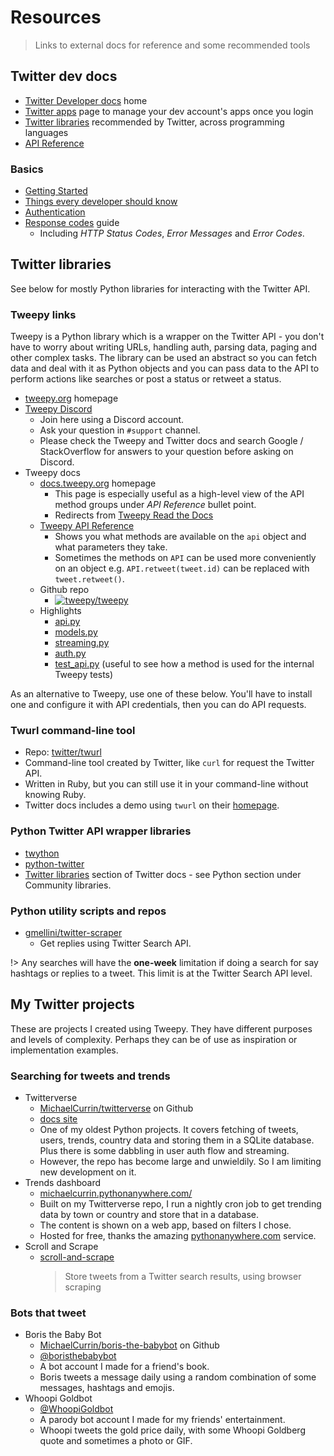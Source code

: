 # Resources
> Links to external docs for reference and some recommended tools


## Twitter dev docs

- [Twitter Developer docs](https://developer.twitter.com/en/docs) home
- [Twitter apps](https://developer.twitter.com/en/apps) page to manage your dev account's apps once you login
- [Twitter libraries](https://developer.twitter.com/en/docs/developer-utilities/twitter-libraries) recommended by Twitter, across programming languages
- [API Reference](https://developer.twitter.com/en/docs/api-reference-index)

### Basics

- [Getting Started](https://developer.twitter.com/en/docs/basics/getting-started)
- [Things every developer should know](https://developer.twitter.com/en/docs/basics/things-every-developer-should-know)
- [Authentication](https://developer.twitter.com/en/docs/basics/authentication/overview)
- [Response codes](https://developer.twitter.com/en/docs/basics/response-codes) guide
    - Including _HTTP Status Codes_, _Error Messages_ and _Error Codes_.


## Twitter libraries

See below for mostly Python libraries for interacting with the Twitter API.

### Tweepy links

Tweepy is a Python library which is a wrapper on the Twitter API - you don't have to worry about writing URLs, handling auth, parsing data, paging and other complex tasks. The library can be used an abstract so you can fetch data and deal with it as Python objects and you can pass data to the API to perform actions like searches or post a status or retweet a status.

- [tweepy.org](https://www.tweepy.org/) homepage
- [Tweepy Discord](https://discord.gg/bJvqnhg)
    - Join here using a Discord account.
    - Ask your question in `#support` channel. 
    - Please check the Tweepy and Twitter docs and search Google / StackOverflow for answers to your question before asking on Discord.
- Tweepy docs
    - [docs.tweepy.org](https://docs.tweepy.org/en/latest/) homepage
        - This page is especially useful as a high-level view of the API method groups under _API Reference_ bullet point.
        - Redirects from [Tweepy Read the Docs](http://tweepy.readthedocs.org/)
    - [Tweepy API Reference](http://docs.tweepy.org/en/latest/api.html)
        - Shows you what methods are available on the `api` object and what parameters they take.
        - Sometimes the methods on `API` can be used more conveniently on an object e.g. `API.retweet(tweet.id)` can be replaced with `tweet.retweet()`.
    - Github repo
        - [![tweepy/tweepy](https://img.shields.io/github/stars/tweepy/tweepy?style=social)](https://github.com/tweepy/tweepy)
    - Highlights
        - [api.py](https://github.com/tweepy/tweepy/blob/master/tweepy/api.py)
        - [models.py](https://github.com/tweepy/tweepy/blob/master/tweepy/models.py)
        - [streaming.py](https://github.com/tweepy/tweepy/blob/master/tweepy/streaming.py)
        - [auth.py](https://github.com/tweepy/tweepy/blob/master/tweepy/auth.py)
        - [test_api.py](https://github.com/tweepy/tweepy/blob/master/tests/test_api.py) (useful to see how a method is used for the internal Tweepy tests)


As an alternative to Tweepy, use one of these below. You'll have to install one and configure it with API credentials, then you can do API requests.


### Twurl command-line tool

- Repo: [twitter/twurl](https://github.com/twitter/twurl)
- Command-line tool created by Twitter, like `curl` for request the Twitter API.
- Written in Ruby, but you can still use it in your command-line without knowing Ruby.
- Twitter docs includes a demo using `twurl` on their [homepage](https://developer.twitter.com/en).


### Python Twitter API wrapper libraries

- [twython](https://twython.readthedocs.io/en/latest/)
- [python-twitter](https://python-twitter.readthedocs.io/en/latest/)
- [Twitter libraries](https://developer.twitter.com/en/docs/developer-utilities/twitter-libraries) section of Twitter docs - see Python section under Community libraries.

### Python utility scripts and repos

- [gmellini/twitter-scraper](https://github.com/gmellini/twitter-scraper)
    - Get replies using Twitter Search API.

!> Any searches will have the **one-week** limitation if doing a search for say hashtags or replies to a tweet. This limit is at the Twitter Search API level.


## My Twitter projects

These are projects I created using Tweepy. They have different purposes and levels of complexity. Perhaps they can be of use as inspiration or implementation examples.

### Searching for tweets and trends

- Twitterverse
    - [MichaelCurrin/twitterverse](https://github.com/MichaelCurrin/twitterverse) on Github
    - [docs site](https://michaelcurrin.github.io/twitterverse/)
    - One of my oldest Python projects. It covers fetching of tweets, users, trends, country data and storing them in a SQLite database. Plus there is some dabbling in user auth flow and streaming.
    - However, the repo has become large and unwieldily. So I am limiting new development on it.
- Trends dashboard
    - [michaelcurrin.pythonanywhere.com/](https://michaelcurrin.pythonanywhere.com/)
    - Built on my Twitterverse repo, I run a nightly cron job to get trending data by town or country and store that in a database.
    - The content is shown on a web app, based on filters I chose.
    - Hosted for free, thanks the amazing [pythonanywhere.com](https://pythonanywhere.com/) service.
- Scroll and Scrape
    - [scroll-and-scrape](https://github.com/MichaelCurrin/scroll-and-scrape)
        > Store tweets from a Twitter search results, using browser scraping

### Bots that tweet

- Boris the Baby Bot
    - [MichaelCurrin/boris-the-babybot](https://github.com/MichaelCurrin/boris-the-babybot) on Github
    - [@boristhebabybot](https://twitter.com/boristhebabybot)
    - A bot account I made for a friend's book.
    - Boris tweets a message daily using a random combination of some messages, hashtags and emojis.
- Whoopi Goldbot
    - [@WhoopiGoldbot](https://twitter.com/WhoopiGoldbot)
    - A parody bot account I made for my friends' entertainment.
    - Whoopi tweets the gold price daily, with some Whoopi Goldberg quote and sometimes a photo or GIF.

